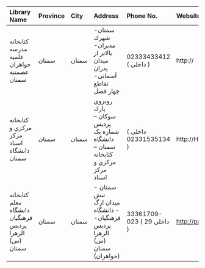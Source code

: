 | Library Name                                          | Province   | City   | Address                                                                        | Phone No.                 | Website                         |
|:------------------------------------------------------|:-----------|:-------|:-------------------------------------------------------------------------------|:--------------------------|:--------------------------------|
| کتابخانه مدرسه علمیه خواهران عصمتیه سمنان             | سمنان      | سمنان  | سمنان- شهرك مدیران- بالاتر از میدان پدران آسمانی- تقاطع چهار فصل               | 02333433412 ( داخلی  )    | http://                         |
| کتابخانه مرکزي و مرکز اسناد دانشگاه سمنان             | سمنان      | سمنان  | روبروي پارك سوکان – پردیس شماره یک دانشگاه سمنان – کتابخانه مرکزي و مرکز اسناد | ( داخلی 02331535134 )     | http://Https://Lib.semnan.ac.ir |
| کتابخانه معلم دانشگاه فرهنگیان پردیس الزهرا (س) سمنان | سمنان      | سمنان  | سمنان - نبش میدان ارگ - دانشگاه فرهنگیان- پردیس الزهرا (س) سمنان (خواهران)     | 33361709-023 ( داخلی 29 ) | http://pas.te.cfu.ac.ir         |